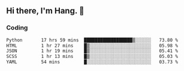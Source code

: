 ## Hi there, I'm Hang. 👋

### Coding

<!--START_SECTION:waka-->

```txt
Python       17 hrs 59 mins  ██████████████████▒░░░░░░   73.80 %
HTML         1 hr 27 mins    █▒░░░░░░░░░░░░░░░░░░░░░░░   05.98 %
JSON         1 hr 19 mins    █▒░░░░░░░░░░░░░░░░░░░░░░░   05.41 %
SCSS         1 hr 13 mins    █▒░░░░░░░░░░░░░░░░░░░░░░░   05.03 %
YAML         54 mins         █░░░░░░░░░░░░░░░░░░░░░░░░   03.73 %
```

<!--END_SECTION:waka-->
